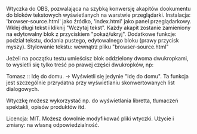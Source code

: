 Wtyczka do OBS, pozwalająca na szybką konwersję akapitów dookumentu do bloków tekstowych wyświetlanych na warstwie przeglądarki.
Instalacja: 'browser-source.html' jako źródko, 'index.html' jako panel przeglądarkowy. Wklej długi tekst i kliknij "Wczytaj tekst". Każdy akapit zostanie zamieniony na edytowalny blok z przyciskiem "pokaż/ukryj". Dodatkowe funkcje: podział tekstu, dodania pustego, edytowalnego bloku (prawy przycisk myszy).
Stylowanie tekstu: wewnątrz pliku "browser-source.html"

Jeżeli na początku testu umieścisz blok oddzielony dwoma dwukropkami, to wysietli się tylko treść po prawej części dwukropków, np:

Tomasz :: Idę do domu. -> Wyświetli się jedynie "Idę do domu".
Ta funkcja jest szczególnie przrydatna przy wyświetlaniu skonwertowanych list dialogowych.

Wtyczkę możesz wykorzystać np. do wyświetlania libretta, tłumaczeń spektakli, opisów produktów itd.

Licencja: MIT. Możesz dowolnie modyfikować pliki wtyczki. Użycie i zmiany: na własną odpowiedzialność.

